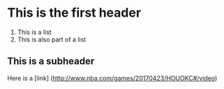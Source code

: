 # This is the first header
  1. This is a list
  2. This is also part of a list
 
 ## This is a subheader

Here is a [link] (http://www.nba.com/games/20170423/HOUOKC#/video)
